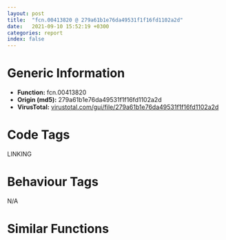 ```yaml
---
layout: post
title:  "fcn.00413820 @ 279a61b1e76da49531f1f16fd1102a2d"
date:   2021-09-10 15:52:19 +0300
categories: report
index: false
---
```


# Generic Information
- **Function:** fcn.00413820
- **Origin (md5):** 279a61b1e76da49531f1f16fd1102a2d
- **VirusTotal:** [virustotal.com/gui/file/279a61b1e76da49531f1f16fd1102a2d][virustotal_ref]

# Code Tags
<span class="tag" id="LINKING">LINKING</span>


# Behaviour Tags
<span class="bhv-tag" id="na">N/A</span>

# Similar Functions
<script type="text/javascript" src="https://www.gstatic.com/charts/loader.js"></script>
<script type="text/javascript">

    google.charts.load('current', {'packages':['corechart']});
    google.charts.setOnLoadCallback(drawChart);

    function drawChart() {
    var data = new google.visualization.DataTable();
        data.addColumn('number', 'X');
        data.addColumn('number', 'Y');
        data.addColumn({type: 'string', role: 'tooltip', 'p': {'html': true}});
        data.addColumn({'type': 'string', 'role': 'style'});
        
        data.addRows([
    [39.30186462402344, 153.9222412109375, '<b><a href="/report/fcn.00413820@279a61b1e76da49531f1f16fd1102a2d">fcn.00413820</a><br>@279a61b1e76da49531f1f16fd1102a2d</b><br>', 'point { fill-color: #e0440e; }'],
[194.51234436035156, 206.5447235107422, '<b><a href="/report/fcn.00451340@c60344b51fa39a329b92557d24ff7670">fcn.00451340</a><br>@c60344b51fa39a329b92557d24ff7670</b><br>', 'null'],
[-51.99186706542969, 17.82756233215332, '<b><a href="/report/fcn.00440260@c60344b51fa39a329b92557d24ff7670">fcn.00440260</a><br>@c60344b51fa39a329b92557d24ff7670</b><br>', 'null'],
[228.9449462890625, 40.53883361816406, '<b><a href="/report/main@b41633237f937bbe6f9bcfbdce811f10">main</a><br>@b41633237f937bbe6f9bcfbdce811f10</b><br>', 'null'],
[99.22783660888672, -58.838253021240234, '<b><a href="/report/fcn.00471fb0@c60344b51fa39a329b92557d24ff7670">fcn.00471fb0</a><br>@c60344b51fa39a329b92557d24ff7670</b><br>', 'null'],

        ]);

    var options = {
        title: 'Similarity Plot',
        legend: 'none',
        colors: ['#dedbd9', '#e6693e', '#ec8f6e', '#f3b49f', '#f6c7b6'],
        tooltip: {isHtml: true, trigger: 'both'},
        explorer: {
        actions: ["dragToZoom", "rightClickToReset"],
        },
        chartArea: {
        width: '80%',
        height: '80%'
        },
        width: '100%',
        height: '100%'
    };

    var chart = new google.visualization.ScatterChart(document.getElementById('chart_div'));

    chart.draw(data, options);
    }
    
</script>


<div id="chart_div" style="width: 100%px; height: 100%;"></div>

# Disassembled Code
{% highlight nasm %}

push ebp
mov ebp, esp
push 0xffffffffffffffff
push 0x4f67bf
mov eax, dword
push eax
sub esp, 0xb3c
mov eax, dword[0x53ebd0]
xor eax, ebp
mov dword[ebp-0x10], eax
push eax
lea eax, [ebp-0xc]
mov dword
mov dword[ebp-0xafc], 0
mov dword[ebp-4], 1
push str._DESKTOP_
lea ecx, [ebp-0x80c]
call fcn.004012e0
mov dword[ebp-0x7f0], 0
mov byte[ebp-4], 2
push str._INTERNET_
lea ecx, [ebp-0x7ec]
call fcn.004012e0
mov dword[ebp-0x7d0], 1
mov byte[ebp-4], 3
push str._PROGRAMS_
lea ecx, [ebp-0x7cc]
call fcn.004012e0
mov dword[ebp-0x7b0], 2
mov byte[ebp-4], 4
push str._CONTROLS_
lea ecx, [ebp-0x7ac]
call fcn.004012e0
mov dword[ebp-0x790], 3
mov byte[ebp-4], 5
push str._PRINTERS_
lea ecx, [ebp-0x78c]
call fcn.004012e0
mov dword[ebp-0x770], 4
mov byte[ebp-4], 6
push str._PERSONAL_
lea ecx, [ebp-0x76c]
call fcn.004012e0
mov dword[ebp-0x750], 5
mov byte[ebp-4], 7
push str._FAVORITES_
lea ecx, [ebp-0x74c]
call fcn.004012e0
mov dword[ebp-0x730], 6
mov byte[ebp-4], 8
push str._STARTUP_
lea ecx, [ebp-0x72c]
call fcn.004012e0
mov dword[ebp-0x710], 7
mov byte[ebp-4], 9
push str._RECENT_
lea ecx, [ebp-0x70c]
call fcn.004012e0
mov dword[ebp-0x6f0], 8
mov byte[ebp-4], 0xa
push str._SENDTO_
lea ecx, [ebp-0x6ec]
call fcn.004012e0
mov dword[ebp-0x6d0], 9
mov byte[ebp-4], 0xb
push str._BITBUCKET_
lea ecx, [ebp-0x6cc]
call fcn.004012e0
mov dword[ebp-0x6b0], 0xa
mov byte[ebp-4], 0xc
push str._STARTMENU_
lea ecx, [ebp-0x6ac]
call fcn.004012e0
mov dword[ebp-0x690], 0xb
mov byte[ebp-4], 0xd
push str._MYDOCUMENTS_
lea ecx, [ebp-0x68c]
call fcn.004012e0
mov dword[ebp-0x670], 5
mov byte[ebp-4], 0xe
push str._MYMUSIC_
lea ecx, [ebp-0x66c]
call fcn.004012e0
mov dword[ebp-0x650], 0xd
mov byte[ebp-4], 0xf
push str._MYVIDEO_
lea ecx, [ebp-0x64c]
call fcn.004012e0
mov dword[ebp-0x630], 0xe
mov byte[ebp-4], 0x10
push str._DESKTOPDIRECTORY_
lea ecx, [ebp-0x62c]
call fcn.004012e0
mov dword[ebp-0x610], 0x10
mov byte[ebp-4], 0x11
push str._DRIVES_
lea ecx, [ebp-0x60c]
call fcn.004012e0
mov dword[ebp-0x5f0], 0x11
mov byte[ebp-4], 0x12
push str._NETWORK_
lea ecx, [ebp-0x5ec]
call fcn.004012e0
mov dword[ebp-0x5d0], 0x12
mov byte[ebp-4], 0x13
push str._NETHOOD_
lea ecx, [ebp-0x5cc]
call fcn.004012e0
mov dword[ebp-0x5b0], 0x13
mov byte[ebp-4], 0x14
push str._FONTS_
lea ecx, [ebp-0x5ac]
call fcn.004012e0
mov dword[ebp-0x590], 0x14
mov byte[ebp-4], 0x15
push str._TEMPLATES_
lea ecx, [ebp-0x58c]
call fcn.004012e0
mov dword[ebp-0x570], 0x15
mov byte[ebp-4], 0x16
push str._COMMON_STARTMENU_
lea ecx, [ebp-0x56c]
call fcn.004012e0
mov dword[ebp-0x550], 0x16
mov byte[ebp-4], 0x17
push str._COMMON_PROGRAMS_
lea ecx, [ebp-0x54c]
call fcn.004012e0
mov dword[ebp-0x530], 0x17
mov byte[ebp-4], 0x18
push str._COMMON_STARTUP_
lea ecx, [ebp-0x52c]
call fcn.004012e0
mov dword[ebp-0x510], 0x18
mov byte[ebp-4], 0x19
push str._COMMON_DESKTOPDIRECTORY_
lea ecx, [ebp-0x50c]
call fcn.004012e0
mov dword[ebp-0x4f0], 0x19
mov byte[ebp-4], 0x1a
push str._APPDATA_
lea ecx, [ebp-0x4ec]
call fcn.004012e0
mov dword[ebp-0x4d0], 0x1a
mov byte[ebp-4], 0x1b
push str._PRINTHOOD_
lea ecx, [ebp-0x4cc]
call fcn.004012e0
mov dword[ebp-0x4b0], 0x1b
mov byte[ebp-4], 0x1c
push str._LOCAL_APPDATA_
lea ecx, [ebp-0x4ac]
call fcn.004012e0
mov dword[ebp-0x490], 0x1c
mov byte[ebp-4], 0x1d
push str._ALTSTARTUP_
lea ecx, [ebp-0x48c]
call fcn.004012e0
mov dword[ebp-0x470], 0x1d
mov byte[ebp-4], 0x1e
push str._COMMON_ALTSTARTUP_
lea ecx, [ebp-0x46c]
call fcn.004012e0
mov dword[ebp-0x450], 0x1e
mov byte[ebp-4], 0x1f
push str._COMMON_FAVORITES_
lea ecx, [ebp-0x44c]
call fcn.004012e0
mov dword[ebp-0x430], 0x1f
mov byte[ebp-4], 0x20
push str._INTERNET_CACHE_
lea ecx, [ebp-0x42c]
call fcn.004012e0
mov dword[ebp-0x410], 0x20
mov byte[ebp-4], 0x21
push str._COOKIES_
lea ecx, [ebp-0x40c]
call fcn.004012e0
mov dword[ebp-0x3f0], 0x21
mov byte[ebp-4], 0x22
push str._HISTORY_
lea ecx, [ebp-0x3ec]
call fcn.004012e0
mov dword[ebp-0x3d0], 0x22
mov byte[ebp-4], 0x23
push str._COMMON_APPDATA_
lea ecx, [ebp-0x3cc]
call fcn.004012e0
mov dword[ebp-0x3b0], 0x23
mov byte[ebp-4], 0x24
push str._WINDOWS_
lea ecx, [ebp-0x3ac]
call fcn.004012e0
mov dword[ebp-0x390], 0x24
mov byte[ebp-4], 0x25
push str._SYSTEM_
lea ecx, [ebp-0x38c]
call fcn.004012e0
mov dword[ebp-0x370], 0x25
mov byte[ebp-4], 0x26
push str._PROGRAM_FILES_
lea ecx, [ebp-0x36c]
call fcn.004012e0
mov dword[ebp-0x350], 0x26
mov byte[ebp-4], 0x27
push str._MYPICTURES_
lea ecx, [ebp-0x34c]
call fcn.004012e0
mov dword[ebp-0x330], 0x27
mov byte[ebp-4], 0x28
push str._PROFILE_
lea ecx, [ebp-0x32c]
call fcn.004012e0
mov dword[ebp-0x310], 0x28
mov byte[ebp-4], 0x29
push str._SYSTEMX86_
lea ecx, [ebp-0x30c]
call fcn.004012e0
mov dword[ebp-0x2f0], 0x29
mov byte[ebp-4], 0x2a
push str._PROGRAM_FILESX86_
lea ecx, [ebp-0x2ec]
call fcn.004012e0
mov dword[ebp-0x2d0], 0x2a
mov byte[ebp-4], 0x2b
push str._PROGRAM_FILES_COMMON_
lea ecx, [ebp-0x2cc]
call fcn.004012e0
mov dword[ebp-0x2b0], 0x2b
mov byte[ebp-4], 0x2c
push str._PROGRAM_FILES_COMMONX86_
lea ecx, [ebp-0x2ac]
call fcn.004012e0
mov dword[ebp-0x290], 0x2c
mov byte[ebp-4], 0x2d
push str._COMMON_TEMPLATES_
lea ecx, [ebp-0x28c]
call fcn.004012e0
mov dword[ebp-0x270], 0x2d
mov byte[ebp-4], 0x2e
push str._COMMON_DOCUMENTS_
lea ecx, [ebp-0x26c]
call fcn.004012e0
mov dword[ebp-0x250], 0x2e
mov byte[ebp-4], 0x2f
push str._COMMON_ADMINTOOLS_
lea ecx, [ebp-0x24c]
call fcn.004012e0
mov dword[ebp-0x230], 0x2f
mov byte[ebp-4], 0x30
push str._ADMINTOOLS_
lea ecx, [ebp-0x22c]
call fcn.004012e0
mov dword[ebp-0x210], 0x30
mov byte[ebp-4], 0x31
push str._CONNECTIONS_
lea ecx, [ebp-0x20c]
call fcn.004012e0
mov dword[ebp-0x1f0], 0x31
mov byte[ebp-4], 0x32
push str._COMMON_MUSIC_
lea ecx, [ebp-0x1ec]
call fcn.004012e0
mov dword[ebp-0x1d0], 0x35
mov byte[ebp-4], 0x33
push str._COMMON_PICTURES_
lea ecx, [ebp-0x1cc]
call fcn.004012e0
mov dword[ebp-0x1b0], 0x36
mov byte[ebp-4], 0x34
push str._COMMON_VIDEO_
lea ecx, [ebp-0x1ac]
call fcn.004012e0
mov dword[ebp-0x190], 0x37
mov byte[ebp-4], 0x35
push str._RESOURCES_
lea ecx, [ebp-0x18c]
call fcn.004012e0
mov dword[ebp-0x170], 0x38
mov byte[ebp-4], 0x36
push str._RESOURCES_LOCALIZED_
lea ecx, [ebp-0x16c]
call fcn.004012e0
mov dword[ebp-0x150], 0x39
mov byte[ebp-4], 0x37
push str._COMMON_OEM_LINKS_
lea ecx, [ebp-0x14c]
call fcn.004012e0
mov dword[ebp-0x130], 0x3a
mov byte[ebp-4], 0x38
push str._CDBURN_AREA_
lea ecx, [ebp-0x12c]
call fcn.004012e0
mov dword[ebp-0x110], 0x3b
mov byte[ebp-4], 0x39
push str._COMPUTERSNEARME_
lea ecx, [ebp-0x10c]
call fcn.004012e0
mov dword[ebp-0xf0], 0x3d
mov byte[ebp-4], 0x3a
push str._FLAG_CREATE_
lea ecx, [ebp-0xec]
call fcn.004012e0
mov dword[ebp-0xd0], 0x8000
mov byte[ebp-4], 0x3b
push str._FLAG_DONT_VERIFY_
lea ecx, [ebp-0xcc]
call fcn.004012e0
mov dword[ebp-0xb0], 0x4000
mov byte[ebp-4], 0x3c
push str._FLAG_DONT_UNEXPAND_
lea ecx, [ebp-0xac]
call fcn.004012e0
mov dword[ebp-0x90], 0x2000
mov byte[ebp-4], 0x3d
push str._FLAG_NO_ALIAS_
lea ecx, [ebp-0x8c]
call fcn.004012e0
mov dword[ebp-0x70], 0x1000
mov byte[ebp-4], 0x3e
push str._FLAG_PER_USER_INIT_
lea ecx, [ebp-0x6c]
call fcn.004012e0
mov dword[ebp-0x50], 0x800
mov byte[ebp-4], 0x3f
push str._FLAG_MASK_
lea ecx, [ebp-0x4c]
call fcn.004012e0
mov dword[ebp-0x30], 0xff00
mov byte[ebp-4], 0x40
push 0x51454c
lea ecx, [ebp-0x828]
call fcn.004012e0
mov byte[ebp-4], 0x41
push 0x514554
lea ecx, [ebp-0x2c]
call fcn.004012e0
mov byte[ebp-4], 0x42
push str.SHGetSpecialFolderPathW
push str.shell32.dll
call dword[sym.imp.KERNEL32.dll_LoadLibraryW]
push eax
call dword[sym.imp.KERNEL32.dll_GetProcAddress]
mov dword[ebp-0x82c], eax
xor eax, eax
mov word[ebp-0xa34], ax
push 0x206
push 0
lea ecx, [ebp-0xa32]
push ecx
call fcn.00490b70
add esp, 0xc
mov dword[ebp-0xa38], 0
jmp 0x41402b
mov edx, dword[ebp-0xa38]
add edx, 1
mov dword[ebp-0xa38], edx
cmp dword[ebp-0xa38], 0x3f
jae 0x414171
push 0
mov eax, dword[ebp-0xa38]
shl eax, 5
lea ecx, [ebp+eax-0x80c]
push ecx
lea ecx, [ebp+0xc]
call fcn.00412c10
cmp eax, dword[0x513c18]
je 0x41416c
push 0
mov edx, dword[ebp-0xa38]
shl edx, 5
mov eax, dword[ebp+edx-0x7f0]
push eax
lea ecx, [ebp-0xa34]
push ecx
push 0
call dword[ebp-0x82c]
sub esp, 0x1c
mov ecx, esp
mov dword[ebp-0xa3c], esp
lea edx, [ebp-0xa34]
push edx
call fcn.004012e0
mov dword[ebp-0xb00], eax
mov eax, dword[ebp-0xb00]
mov dword[ebp-0xb04], eax
mov byte[ebp-4], 0x43
mov ecx, dword[ebp-0xa38]
shl ecx, 5
lea edx, [ebp+ecx-0x80c]
sub esp, 0x1c
mov ecx, esp
mov dword[ebp-0xa40], esp
push edx
call fcn.00401320
mov dword[ebp-0xb08], eax
mov eax, dword[ebp-0xb08]
mov dword[ebp-0xb0c], eax
mov byte[ebp-4], 0x44
sub esp, 0x1c
mov ecx, esp
mov dword[ebp-0xa44], esp
lea edx, [ebp+0xc]
push edx
call fcn.00401320
mov dword[ebp-0xb10], eax
mov eax, dword[ebp+8]
push eax
mov byte[ebp-4], 0x42
call fcn.00413010
add esp, 0x58
mov dword[ebp-0xb14], eax
mov ecx, dword[ebp-0xafc]
or ecx, 1
mov dword[ebp-0xafc], ecx
mov byte[ebp-4], 0x41
lea ecx, [ebp-0x2c]
call fcn.00401360
mov byte[ebp-4], 0x40
lea ecx, [ebp-0x828]
call fcn.00401360
mov byte[ebp-4], 1
push 0x412ab0
push 0x3f
push 0x20
lea edx, [ebp-0x80c]
push edx
call fcn.00497554
mov byte[ebp-4], 0
lea ecx, [ebp+0xc]
call fcn.00401360
mov eax, dword[ebp+8]
jmp 0x414493
jmp 0x41401c
lea ecx, [ebp-0x828]
call fcn.00403920
push eax
push 0
lea eax, [ebp-0xa64]
push eax
lea ecx, [ebp+0xc]
call fcn.00413450
mov dword[ebp-0xb18], eax
mov ecx, dword[ebp-0xb18]
mov dword[ebp-0xb1c], ecx
mov byte[ebp-4], 0x45
lea edx, [ebp-0x828]
push edx
mov eax, dword[ebp-0xb1c]
push eax
call fcn.00413220
add esp, 8
mov byte[ebp-0xa45], al
mov byte[ebp-4], 0x42
lea ecx, [ebp-0xa64]
call fcn.00401360
movzx ecx, byte[ebp-0xa45]
test ecx, ecx
je 0x4142e9
mov edx, dword[0x513c18]
push edx
lea ecx, [ebp-0x828]
call fcn.00403920
push eax
lea eax, [ebp-0xa80]
push eax
lea ecx, [ebp+0xc]
call fcn.00413450
mov dword[ebp-0xb20], eax
mov ecx, dword[ebp-0xb20]
mov dword[ebp-0xb24], ecx
mov byte[ebp-4], 0x46
mov edx, dword[ebp-0xb24]
push edx
sub esp, 0x1c
mov eax, esp
mov dword[ebp-0xa84], esp
push eax
call fcn.004136c0
add esp, 4
mov dword[ebp-0xb28], eax
lea ecx, [ebp-0xaa0]
push ecx
call fcn.00413640
add esp, 0x20
mov dword[ebp-0xb2c], eax
mov edx, dword[ebp-0xb2c]
mov dword[ebp-0xb30], edx
mov byte[ebp-4], 0x47
mov eax, dword[ebp-0xb30]
push eax
mov ecx, dword[ebp+8]
push ecx
call fcn.00413370
add esp, 0xc
mov edx, dword[ebp-0xafc]
or edx, 1
mov dword[ebp-0xafc], edx
mov byte[ebp-4], 0x46
lea ecx, [ebp-0xaa0]
call fcn.00401360
mov byte[ebp-4], 0x42
lea ecx, [ebp-0xa80]
call fcn.00401360
mov byte[ebp-4], 0x41
lea ecx, [ebp-0x2c]
call fcn.00401360
mov byte[ebp-4], 0x40
lea ecx, [ebp-0x828]
call fcn.00401360
mov byte[ebp-4], 1
push 0x412ab0
push 0x3f
push 0x20
lea eax, [ebp-0x80c]
push eax
call fcn.00497554
mov byte[ebp-4], 0
lea ecx, [ebp+0xc]
call fcn.00401360
mov eax, dword[ebp+8]
jmp 0x414493
lea ecx, [ebp-0x2c]
call fcn.00403920
push eax
push 0
lea ecx, [ebp-0xac0]
push ecx
lea ecx, [ebp+0xc]
call fcn.00413450
mov dword[ebp-0xb34], eax
mov edx, dword[ebp-0xb34]
mov dword[ebp-0xb38], edx
mov byte[ebp-4], 0x48
lea eax, [ebp-0x2c]
push eax
mov ecx, dword[ebp-0xb38]
push ecx
call fcn.00413220
add esp, 8
mov byte[ebp-0xaa1], al
mov byte[ebp-4], 0x42
lea ecx, [ebp-0xac0]
call fcn.00401360
movzx edx, byte[ebp-0xaa1]
test edx, edx
je 0x414435
mov eax, dword[0x513c18]
push eax
lea ecx, [ebp-0x2c]
call fcn.00403920
push eax
lea ecx, [ebp-0xadc]
push ecx
lea ecx, [ebp+0xc]
call fcn.00413450
mov dword[ebp-0xb3c], eax
mov edx, dword[ebp-0xb3c]
mov dword[ebp-0xb40], edx
mov byte[ebp-4], 0x49
lea eax, [ebp-0xaf8]
push eax
call fcn.004136c0
add esp, 4
mov dword[ebp-0xb44], eax
mov ecx, dword[ebp-0xb44]
mov dword[ebp-0xb48], ecx
mov byte[ebp-4], 0x4a
mov edx, dword[ebp-0xb40]
push edx
mov eax, dword[ebp-0xb48]
push eax
mov ecx, dword[ebp+8]
push ecx
call fcn.00413370
add esp, 0xc
mov edx, dword[ebp-0xafc]
or edx, 1
mov dword[ebp-0xafc], edx
mov byte[ebp-4], 0x49
lea ecx, [ebp-0xaf8]
call fcn.00401360
mov byte[ebp-4], 0x42
lea ecx, [ebp-0xadc]
call fcn.00401360
mov byte[ebp-4], 0x41
lea ecx, [ebp-0x2c]
call fcn.00401360
mov byte[ebp-4], 0x40
lea ecx, [ebp-0x828]
call fcn.00401360
mov byte[ebp-4], 1
push 0x412ab0
push 0x3f
push 0x20
lea eax, [ebp-0x80c]
push eax
call fcn.00497554
mov byte[ebp-4], 0
lea ecx, [ebp+0xc]
call fcn.00401360
mov eax, dword[ebp+8]
jmp 0x414493
lea ecx, [ebp+0xc]
push ecx
mov ecx, dword[ebp+8]
call fcn.00401320
mov edx, dword[ebp-0xafc]
or edx, 1
mov dword[ebp-0xafc], edx
mov byte[ebp-4], 0x41
lea ecx, [ebp-0x2c]
call fcn.00401360
mov byte[ebp-4], 0x40
lea ecx, [ebp-0x828]
call fcn.00401360
mov byte[ebp-4], 1
push 0x412ab0
push 0x3f
push 0x20
lea eax, [ebp-0x80c]
push eax
call fcn.00497554
mov byte[ebp-4], 0
lea ecx, [ebp+0xc]
call fcn.00401360
mov eax, dword[ebp+8]
mov ecx, dword[ebp-0xc]
mov dword
pop ecx
mov ecx, dword[ebp-0x10]
xor ecx, ebp
call fcn.00490ace
mov esp, ebp
pop ebp
ret

{% endhighlight %}

[virustotal_ref]: https://www.virustotal.com/gui/file/279a61b1e76da49531f1f16fd1102a2d
